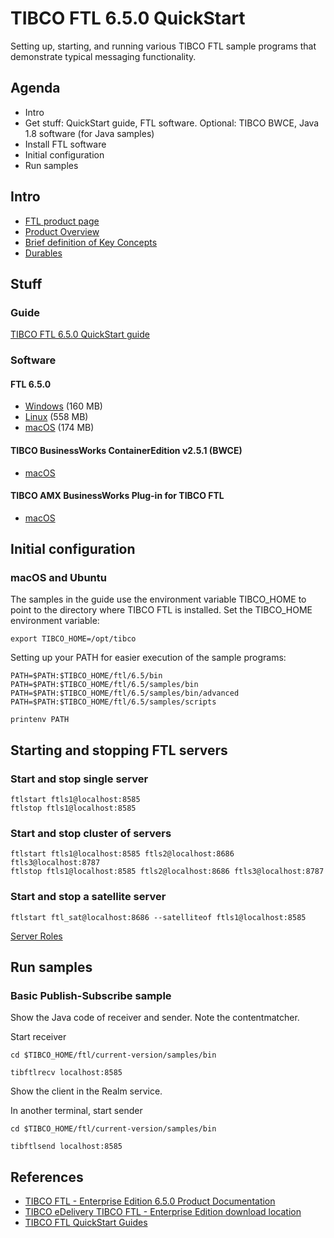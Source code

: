# TIBCO FTL 6.5.0 QuickStart

Setting up, starting, and running various TIBCO FTL sample programs that demonstrate typical messaging functionality.

## Agenda
- Intro
- Get stuff: QuickStart guide, FTL software. Optional: TIBCO BWCE, Java 1.8 software (for Java samples)
- Install FTL software
- Initial configuration
- Run samples

## Intro

- [FTL product page](https://www.tibco.com/products/tibco-ftl)
- [Product Overview](https://docs.tibco.com/pub/ftl/6.5.0/doc/html/GUID-3E90C56D-AB0C-4FA6-B238-006C6766D377.html)
- [Brief definition of Key Concepts](https://docs.tibco.com/pub/ftl/6.5.0/doc/html/GUID-25FF076F-FF66-4A21-B060-56E5EB93606B.html)
- [Durables](https://postnl.atlassian.net/wiki/spaces/ESB/pages/616171175/Chapter+2+FTL#Durables)

## Stuff

### Guide
[TIBCO FTL 6.5.0 QuickStart guide](https://community.tibco.com/sites/default/files/wiki_files/tibco_ftl_quick_start_guide_6_3_0.pdf)

### Software

#### FTL 6.5.0 
- [Windows](https://jmoesa.stackstorage.com/s/angdcxyFslsu7UCq) (160 MB)
- [Linux](https://jmoesa.stackstorage.com/s/ESZNrj72SZfUxm8X) (558 MB)
- [macOS](https://jmoesa.stackstorage.com/s/Z7nMbBpHna1QQkB5) (174 MB)

#### TIBCO BusinessWorks ContainerEdition v2.5.1 (BWCE)
- [macOS](https://jmoesa.stackstorage.com/s/LfJPFTN8scHtQESs)

#### TIBCO AMX BusinessWorks Plug-in for TIBCO FTL
- [macOS](https://jmoesa.stackstorage.com/s/LBMkud8Fjn3fBWBW)

## Initial configuration

### macOS and Ubuntu

The samples in the guide use the environment variable TIBCO_HOME to point to the directory where
TIBCO FTL is installed. Set the TIBCO_HOME environment variable:
```
export TIBCO_HOME=/opt/tibco
```

Setting up your PATH for easier execution of the sample programs:
```
PATH=$PATH:$TIBCO_HOME/ftl/6.5/bin
PATH=$PATH:$TIBCO_HOME/ftl/6.5/samples/bin
PATH=$PATH:$TIBCO_HOME/ftl/6.5/samples/bin/advanced
PATH=$PATH:$TIBCO_HOME/ftl/6.5/samples/scripts

printenv PATH
```
## Starting and stopping FTL servers

### Start and stop single server
```
ftlstart ftls1@localhost:8585
ftlstop ftls1@localhost:8585
```

### Start and stop cluster of servers
```
ftlstart ftls1@localhost:8585 ftls2@localhost:8686 ftls3@localhost:8787
ftlstop ftls1@localhost:8585 ftls2@localhost:8686 ftls3@localhost:8787
```

### Start and stop a satellite server
```
ftlstart ftl_sat@localhost:8686 --satelliteof ftls1@localhost:8585
```
[Server Roles](https://docs.tibco.com/pub/ftl/6.5.0/doc/html/GUID-3E163A24-D482-44EB-8D4E-B4672EBA3340.html)

## Run samples

### Basic Publish-Subscribe sample

Show the Java code of receiver and sender. Note the contentmatcher. 

Start receiver
```
cd $TIBCO_HOME/ftl/current-version/samples/bin

tibftlrecv localhost:8585

```
Show the client in the Realm service.

In another terminal, start sender
```
cd $TIBCO_HOME/ftl/current-version/samples/bin

tibftlsend localhost:8585

```

## References
- [TIBCO FTL - Enterprise Edition 6.5.0 Product Documentation](https://docs.tibco.com/products/tibco-ftl-enterprise-edition-6-5-0)
- [TIBCO eDelivery TIBCO FTL - Enterprise Edition download location](https://edelivery.tibco.com/storefront/view-download.ep?sku=10446-3&version=6.5.0)
- [TIBCO FTL QuickStart Guides](https://community.tibco.com/wiki/tibco-ftlr-quick-start-guides)
